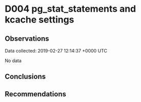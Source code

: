 # D004 pg_stat_statements and kcache settings #

## Observations ##
Data collected: 2019-02-27 12:14:37 +0000 UTC  


No data

## Conclusions ##


## Recommendations ##

